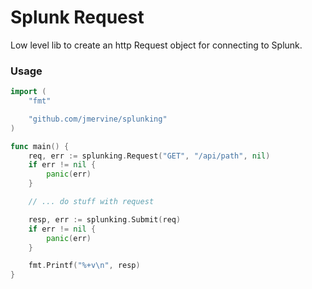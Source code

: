 # Splunk Request

Low level lib to create an http Request object for connecting to Splunk.

### Usage

```go
import (
    "fmt"

    "github.com/jmervine/splunking"
)

func main() {
    req, err := splunking.Request("GET", "/api/path", nil)
    if err != nil {
        panic(err)
    }

    // ... do stuff with request

    resp, err := splunking.Submit(req)
    if err != nil {
        panic(err)
    }

    fmt.Printf("%+v\n", resp)
}
```
